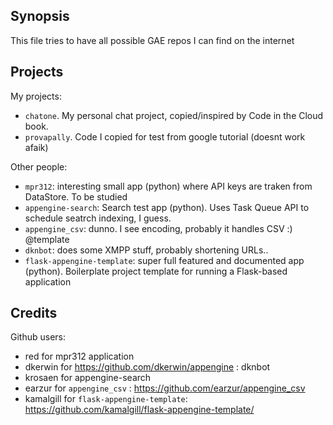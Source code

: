 Synopsis
--------

This file tries to have all possible GAE repos I can find on the internet

Projects
--------

My projects:

- `chatone`. My personal chat project, copied/inspired by Code in the Cloud book.
- `provapally`. Code I copied for test from google tutorial (doesnt work afaik)

Other people:

- `mpr312`: interesting small app (python) where API keys are traken from DataStore. To be studied
- `appengine-search`: Search test app (python). Uses Task Queue API to schedule seatrch indexing, I guess.
- `appengine_csv`: dunno. I see encoding, probably it handles CSV :) @template
- `dknbot`: does some XMPP stuff, probably shortening URLs..
- `flask-appengine-template`: super full featured and documented app (python). Boilerplate project template for running a Flask-based application


Credits
-------

Github users:

- red for mpr312 application
- dkerwin for https://github.com/dkerwin/appengine : dknbot
- krosaen for appengine-search
- earzur for `appengine_csv` : https://github.com/earzur/appengine_csv
- kamalgill for `flask-appengine-template`: https://github.com/kamalgill/flask-appengine-template/
